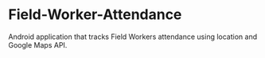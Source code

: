 # Field-Worker-Attendance
Android application that tracks Field Workers attendance using location and Google Maps API.
